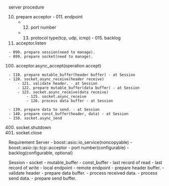 server procedure

010. prepare acceptor
	- 011. endpoint
		- 012. port number
		- 013. protocol type(tcp, udp, icmp)
	- 015. backlog
050. acceptor.listen

	- 090. prepare session(need to manage).
	- 099. prepare socket(need to manage).
100. acceptor.async_accept(operation accept)

	- 110. prepare mutable_buffer(header buffer) - at Session
	- 120. socket.async_receive(header receive)
		- 121. validate header. - at Session
		- 122. prepare mutable_buffer(data buffer) - at Session
		- 123. socket.async_receive(data receive)
			- 125. socket.async_receive
			- 126. process data buffer - at Session

	- 139. prepare data to send. - at Session
	- 140. prepare const_buffer(header, data) - at Session
	- 150. socket.async_send
400. socket.shutdown
410. socket.close

Requirement
Server
	- boost::asio::io_service(noncopyable)
	- boost::asio::ip::tcp::acceptor
	- port number(configurable)
	- backlog(configurable, optional)

Session
	- socket
	- mutable_buffer
	- const_buffer
	- last record of read
	- last record of write
	- local endpoint
	- remote endpoint
	- prepare header buffer.
	- validate header
	- prepare data buffer.
	- process received data.
	- process send data.
	- prepare send buffer.
